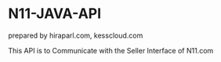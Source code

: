 # N11-JAVA-API

prepared by hiraparl.com, kesscloud.com

This API is to Communicate with the Seller Interface of N11.com


